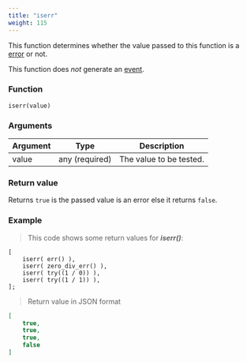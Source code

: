```yaml
---
title: "iserr"
weight: 115
---
```


This function determines whether the value passed to this function
is a [error](../../data-types/error) or not.

This function does *not* generate an [event](../../overview/events).

### Function

`iserr(value)`

### Arguments

Argument | Type | Description
-------- | ---- | -----------
value | any (required) | The value to be tested.

### Return value

Returns `true` is the passed value is an error else it returns `false`.

### Example

> This code shows some return values for ***iserr()***:

```thingsdb,json_response
[
    iserr( err() ),
    iserr( zero_div_err() ),
    iserr( try((1 / 0)) ),
    iserr( try((1 / 1)) ),
];
```

> Return value in JSON format

```json
[
    true,
    true,
    true,
    false
]
```
